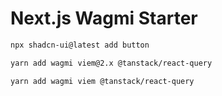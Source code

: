 # Next.js Wagmi Starter

```bash
npx shadcn-ui@latest add button

yarn add wagmi viem@2.x @tanstack/react-query

yarn add wagmi viem @tanstack/react-query
```
